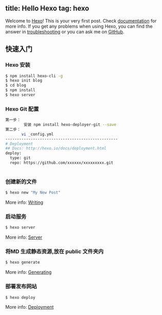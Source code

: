 title: Hello Hexo 
tag: hexo
---
Welcome to [Hexo](http://hexo.io/)! This is your very first post. Check [documentation](http://hexo.io/docs/) for more info. If you get any problems when using Hexo, you can find the answer in [troubleshooting](http://hexo.io/docs/troubleshooting.html) or you can ask me on [GitHub](https://github.com/hexojs/hexo/issues).

## 快速入门

### Hexo 安装

``` bash
$ npm install hexo-cli -g
$ hexo init blog
$ cd blog
$ npm install
$ hexo server
```

### Hexo Git 配置

``` bash
第一步：
        安装 npm install hexo-deployer-git --save
第二步：
       vi _config.yml
-------------------------------------------------
# Deployment
## Docs: http://hexo.io/docs/deployment.html
deploy:
  type: git
  repo: https://github.com/xxxxxx/xxxxxxxxx.git
 
```

### 创建新的文件

``` bash
$ hexo new "My New Post"
```

More info: [Writing](http://hexo.io/docs/writing.html)

### 启动服务

``` bash
$ hexo server
```

More info: [Server](http://hexo.io/docs/server.html)

### 将MD 生成静态资源,放在 public 文件夹内

``` bash
$ hexo generate
```

More info: [Generating](http://hexo.io/docs/generating.html)

### 部署发布网站

``` bash
$ hexo deploy
```

More info: [Deployment](http://hexo.io/docs/deployment.html)
